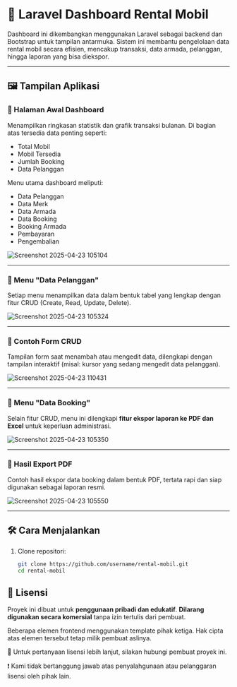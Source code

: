 # 🚗 Laravel Dashboard Rental Mobil

Dashboard ini dikembangkan menggunakan Laravel sebagai backend dan Bootstrap untuk tampilan antarmuka. Sistem ini membantu pengelolaan data rental mobil secara efisien, mencakup transaksi, data armada, pelanggan, hingga laporan yang bisa diekspor.

---

## 🖼️ Tampilan Aplikasi

### 🔹 Halaman Awal Dashboard
Menampilkan ringkasan statistik dan grafik transaksi bulanan. Di bagian atas tersedia data penting seperti:
- Total Mobil
- Mobil Tersedia
- Jumlah Booking
- Data Pelanggan

Menu utama dashboard meliputi:
- Data Pelanggan  
- Data Merk  
- Data Armada  
- Data Booking  
- Booking Armada  
- Pembayaran  
- Pengembalian  

![Screenshot 2025-04-23 105104](https://github.com/user-attachments/assets/78bc2fcd-bb77-4601-9d35-db1aa65274b9)

---

### 🔹 Menu "Data Pelanggan"
Setiap menu menampilkan data dalam bentuk tabel yang lengkap dengan fitur CRUD (Create, Read, Update, Delete).

![Screenshot 2025-04-23 105324](https://github.com/user-attachments/assets/25ce098a-8c05-4ca0-8f12-7382d02e33a1)

---

### 🔹 Contoh Form CRUD
Tampilan form saat menambah atau mengedit data, dilengkapi dengan tampilan interaktif (misal: kursor yang sedang mengedit data pelanggan).

![Screenshot 2025-04-23 110431](https://github.com/user-attachments/assets/052ca54f-1494-4cbd-97c4-806db20713cc)

---

### 🔹 Menu "Data Booking"
Selain fitur CRUD, menu ini dilengkapi **fitur ekspor laporan ke PDF dan Excel** untuk keperluan administrasi.

![Screenshot 2025-04-23 105350](https://github.com/user-attachments/assets/361168ad-fc69-495a-be46-a83d53877d7a)

---

### 🔹 Hasil Export PDF
Contoh hasil ekspor data booking dalam bentuk PDF, tertata rapi dan siap digunakan sebagai laporan resmi.

![Screenshot 2025-04-23 105550](https://github.com/user-attachments/assets/378bf916-030b-42ce-969e-97c16be37300)

---

## 🛠️ Cara Menjalankan

1. Clone repositori:
   ```bash
   git clone https://github.com/username/rental-mobil.git
   cd rental-mobil

## 📄 Lisensi

Proyek ini dibuat untuk **penggunaan pribadi dan edukatif**. **Dilarang digunakan secara komersial** tanpa izin tertulis dari pembuat.

Beberapa elemen frontend menggunakan template pihak ketiga. Hak cipta atas elemen tersebut tetap milik pembuat aslinya.

📩 Untuk pertanyaan lisensi lebih lanjut, silakan hubungi pembuat proyek ini.

❗ Kami tidak bertanggung jawab atas penyalahgunaan atau pelanggaran lisensi oleh pihak lain.

